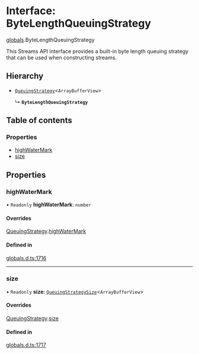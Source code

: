 # Interface: ByteLengthQueuingStrategy

[globals](../modules/globals.md).ByteLengthQueuingStrategy

This Streams API interface provides a built-in byte length queuing strategy that can be used when constructing streams.

## Hierarchy

- [`QueuingStrategy`](globals.QueuingStrategy.md)<`ArrayBufferView`\>

  ↳ **`ByteLengthQueuingStrategy`**

## Table of contents

### Properties

- [highWaterMark](globals.ByteLengthQueuingStrategy.md#highwatermark)
- [size](globals.ByteLengthQueuingStrategy.md#size)

## Properties

### highWaterMark

• `Readonly` **highWaterMark**: `number`

#### Overrides

[QueuingStrategy](globals.QueuingStrategy.md).[highWaterMark](globals.QueuingStrategy.md#highwatermark)

#### Defined in

[globals.d.ts:1716](https://github.com/goodcodedev/bun-types/blob/8bd1b3a/globals.d.ts#L1716)

___

### size

• `Readonly` **size**: [`QueuingStrategySize`](globals.QueuingStrategySize.md)<`ArrayBufferView`\>

#### Overrides

[QueuingStrategy](globals.QueuingStrategy.md).[size](globals.QueuingStrategy.md#size)

#### Defined in

[globals.d.ts:1717](https://github.com/goodcodedev/bun-types/blob/8bd1b3a/globals.d.ts#L1717)

